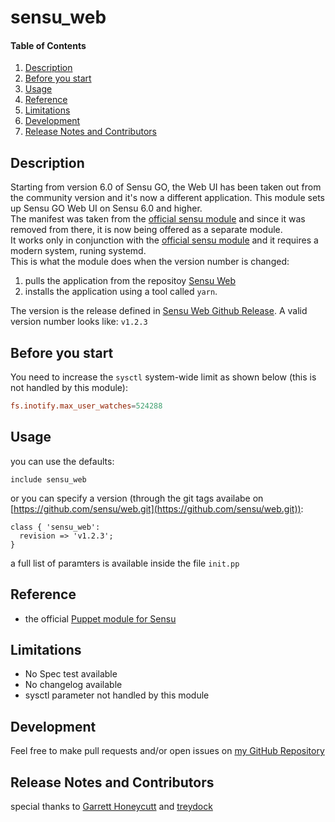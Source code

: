 # sensu_web

#### Table of Contents

1. [Description](#description)
1. [Before you start](#Before-you-start)
1. [Usage](#usage)
1. [Reference](#reference)
1. [Limitations](#limitations)
1. [Development](#development)
1. [Release Notes and Contributors](#Release-Notes-and-Contributors)

## Description

Starting from version 6.0 of Sensu GO, the Web UI has been taken out from the community version and it's now a different application. This module sets up Sensu GO Web UI on Sensu 6.0 and higher.  
The manifest was taken from the [official sensu module](https://github.com/sensu/sensu-puppet) and since it was removed from there, it is now being offered as a separate module.  
It works only in conjunction with the [official sensu module](https://github.com/sensu/sensu-puppet) and it requires a modern system, runing systemd.  
This is what the module does when the version number is changed:

1. pulls the application from the repositoy [Sensu Web](https://github.com/sensu/web.git)
2. installs the application using a tool called `yarn`.  

The version is the release defined in [Sensu Web Github Release](https://github.com/sensu/web/releases). A valid version number looks like: `v1.2.3`

## Before you start

You need to increase the `sysctl` system-wide limit as shown below (this is not handled by this module):

```conf
fs.inotify.max_user_watches=524288
```

## Usage

you can use the defaults:

```puppet
include sensu_web
```

or you can specify a version (through the git tags availabe on [https://github.com/sensu/web.git](https://github.com/sensu/web.git)):

```puppet
class { 'sensu_web':
  revision => 'v1.2.3';
}
```

a full list of paramters is available inside the file `init.pp`

## Reference

* the official [Puppet module for Sensu](https://github.com/sensu/sensu-puppet)

## Limitations

* No Spec test available
* No changelog available
* sysctl parameter not handled by this module

## Development

Feel free to make pull requests and/or open issues on [my GitHub Repository](https://github.com/maxadamo/sensu_web)

## Release Notes and Contributors

special thanks to [Garrett Honeycutt](https://github.com/ghoneycutt) and [treydock](https://github.com/treydock)
